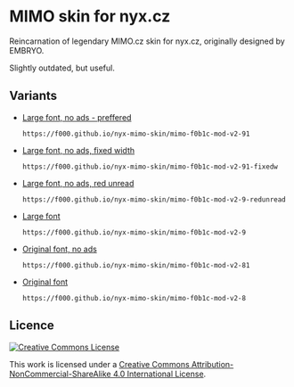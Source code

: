 # MIMO skin for nyx.cz

Reincarnation of legendary MIMO.cz skin for nyx.cz, originally designed by EMBRYO.

Slightly outdated, but useful.

## Variants

* [Large font, no ads - preffered](https://f000.github.io/nyx-mimo-skin/mimo-f0b1c-mod-v2-91/index.html)

   `https://f000.github.io/nyx-mimo-skin/mimo-f0b1c-mod-v2-91`   

* [Large font, no ads, fixed width](https://f000.github.io/nyx-mimo-skin/mimo-f0b1c-mod-v2-91-fixedw/index.html)

   `https://f000.github.io/nyx-mimo-skin/mimo-f0b1c-mod-v2-91-fixedw`   

* [Large font, no ads, red unread](https://f000.github.io/nyx-mimo-skin/mimo-f0b1c-mod-v2-9-redunread/index.html)

   `https://f000.github.io/nyx-mimo-skin/mimo-f0b1c-mod-v2-9-redunread`   

* [Large font](https://f000.github.io/nyx-mimo-skin/mimo-f0b1c-mod-v2-9/index.html)

   `https://f000.github.io/nyx-mimo-skin/mimo-f0b1c-mod-v2-9`   

* [Original font, no ads](https://f000.github.io/nyx-mimo-skin/mimo-f0b1c-mod-v2-81/index.html)

   `https://f000.github.io/nyx-mimo-skin/mimo-f0b1c-mod-v2-81`   

* [Original font](https://f000.github.io/nyx-mimo-skin/mimo-f0b1c-mod-v2-8/index.html)

   `https://f000.github.io/nyx-mimo-skin/mimo-f0b1c-mod-v2-8`   

## Licence
  
[<img alt="Creative Commons License" style="border-width:0" src="https://i.creativecommons.org/l/by-nc-sa/4.0/88x31.png" />](http://creativecommons.org/licenses/by-nc-sa/4.0/)

This work is licensed under a <a rel="license" href="http://creativecommons.org/licenses/by-nc-sa/4.0/">Creative Commons Attribution-NonCommercial-ShareAlike 4.0 International License</a>.
